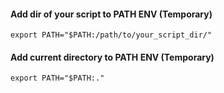 #### Add dir of your script to PATH ENV (Temporary)
``` export PATH="$PATH:/path/to/your_script_dir/" ```
#### Add current directory to PATH ENV (Temporary)
``` export PATH="$PATH:." ```